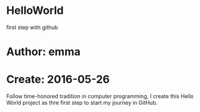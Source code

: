 # HelloWorld
first step with github
# Author: emma
# Create: 2016-05-26

Follow time-honored tradition in computer programming,
I create this Hello World project as thre first step to start my journey in GitHub.
